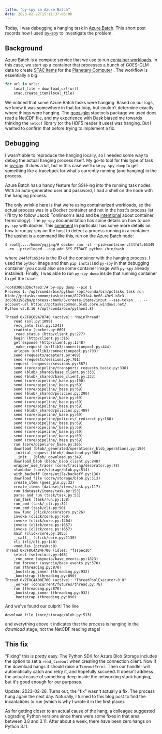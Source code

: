 ```yaml
---
title: "py-spy in Azure Batch"
date: 2023-02-22T15:11:37-06:00
---
```


Today, I was debugging a hanging task in [Azure Batch](https://learn.microsoft.com/en-us/azure/batch/batch-technical-overview).
This short post records how I used [py-spy][py-spy] to investigate the problem.

## Background

Azure Batch is a compute service that we use to run [container
workloads](https://learn.microsoft.com/en-us/azure/batch/batch-docker-container-workloads).
In this case, we start up a container that processes a bunch of GOES-GLM data to
create [STAC items](https://stacspec.org/en) for the [Planetary
Computer](http://planetarycomputer.microsoft.com/) . The workflow is essentially
a big

```python
for url in urls:
    local_file = download_url(url)
    stac.create_item(local_file)
```

We noticed that some Azure Batch tasks were hanging. Based on our logs, we knew
it was somewhere in that for loop, but couldn't determine exactly where things
were hanging. The [goes-glm] stactools package we used does read a NetCDF file,
and my experience with Dask biased me towards thinking the `netcdf` library (or
the HDF5 reader it uses) was hanging. But I wanted to confirm that before trying
to implement a fix.

## Debugging

I wasn't able to reproduce the hanging locally, so I needed some way to debug
the actual hanging process itself. My go-to tool for this type of task is
[py-spy][py-spy]. It does a lot, but in this case we'll use `py-spy dump` to get
something like a traceback for what's currently running (and hanging) in the
process.

Azure Batch has a handy feature for SSH-ing into the running task nodes. With an
auto-generated user and password, I had a shell on the node with the hanging
process.

The only wrinkle here is that we're using containerized workloads, so the actual
process was in a Docker container and not in the host's process list (I'll try
to follow Jacob Tomlinson's lead and be [intentional][intentional] about
container terminology). The `py-spy` documentation has some details on how to
use `py-spy` with docker. This [comment][comment] in particular has some more
details on how to run py-spy on the host to detect a process running in a
container. The upshot is a command like this, run on the Azure Batch node:

```
$ root@...:/home/yqjjaq/# docker run -it --pid=container:244fdfc65349 --rm --privileged --cap-add SYS_PTRACE python /bin/bash
```

where `244fdfc65349` is the ID of the container with the hanging process. I used
the `python` image and then `pip install`ed `py-spy` in that debugging container
(you could also use some container image with `py-spy` already installed).
Finally, I was able to run `py-spy dump` inside that running container to get
the trace:

```
root@306ad36c7ae3:/# py-spy dump --pid 1
Process 1: /opt/conda/bin/python /opt/conda/bin/pctasks task run blob://pctaskscommon/taskio/run/827e3fa4-be68-49c9-b8c3-3d63b31962ba/process-chunk/3/create-items/input --sas-token ... --account-url https://pctaskscommon.blob.core.windows.net/
Python v3.8.16 (/opt/conda/bin/python3.8)

Thread 0x7F8C69A78740 (active): "MainThread"
    read (ssl.py:1099)
    recv_into (ssl.py:1241)
    readinto (socket.py:669)
    _read_status (http/client.py:277)
    begin (http/client.py:316)
    getresponse (http/client.py:1348)
    _make_request (urllib3/connectionpool.py:444)
    urlopen (urllib3/connectionpool.py:703)
    send (requests/adapters.py:489)
    send (requests/sessions.py:701)
    request (requests/sessions.py:587)
    send (core/pipeline/transport/_requests_basic.py:338)
    send (blob/_shared/base_client.py:333)
    send (blob/_shared/base_client.py:333)
    send (core/pipeline/_base.py:100)
    send (core/pipeline/_base.py:69)
    send (core/pipeline/_base.py:69)
    send (blob/_shared/policies.py:290)
    send (core/pipeline/_base.py:69)
    send (core/pipeline/_base.py:69)
    send (core/pipeline/_base.py:69)
    send (blob/_shared/policies.py:489)
    send (core/pipeline/_base.py:69)
    send (core/pipeline/policies/_redirect.py:160)
    send (core/pipeline/_base.py:69)
    send (core/pipeline/_base.py:69)
    send (core/pipeline/_base.py:69)
    send (core/pipeline/_base.py:69)
    send (core/pipeline/_base.py:69)
    run (core/pipeline/_base.py:205)
    download (blob/_generated/operations/_blob_operations.py:180)
    _initial_request (blob/_download.py:386)
    __init__ (blob/_download.py:349)
    download_blob (blob/_blob_client.py:848)
    wrapper_use_tracer (core/tracing/decorator.py:78)
    <lambda> (core/storage/blob.py:514)
    with_backoff (core/utils/backoff.py:136)
    download_file (core/storage/blob.py:513)
    create_item (goes_glm.py:32)
    create_items (dataset/items/task.py:117)
    run (dataset/items/task.py:153)
    parse_and_run (task/task.py:53)
    run_task (task/run.py:138)
    run_cmd (task/_cli.py:32)
    run_cmd (task/cli.py:50)
    new_func (click/decorators.py:26)
    invoke (click/core.py:760)
    invoke (click/core.py:1404)
    invoke (click/core.py:1657)
    invoke (click/core.py:1657)
    main (click/core.py:1055)
    __call__ (click/core.py:1130)
    cli (cli/cli.py:140)
    <module> (pctasks:8)
Thread 0x7F8C4A84F700 (idle): "fsspecIO"
    select (selectors.py:468)
    _run_once (asyncio/base_events.py:1823)
    run_forever (asyncio/base_events.py:570)
    run (threading.py:870)
    _bootstrap_inner (threading.py:932)
    _bootstrap (threading.py:890)
Thread 0x7F8C4A00E700 (active): "ThreadPoolExecutor-0_0"
    _worker (concurrent/futures/thread.py:78)
    run (threading.py:870)
    _bootstrap_inner (threading.py:932)
    _bootstrap (threading.py:890)
```

And we've found our culprit! The line

```
download_file (core/storage/blob.py:513)
```

and everything above it indicates that the process is hanging in the *download*
stage, not the NetCDF reading stage!

## This fix

"Fixing" this is pretty easy. The Python SDK for Azure Blob Storage includes the
option to set a `read_timeout` when creating the connection client. Now if the
download hangs it should raise a `TimeoutError`. Then our handler will
automatically catch and retry it, and hopefully succeed. It doesn't address
the actual cause of something deep inside
the networking stack hanging, but it's good enough for our purposes.

Update: 2023-02-28. Turns out, the "fix" wasn't actually a fix. The process hung
again the next day. Naturally, I turned to this blog post to find the incantations
to run (which is why I wrote it in the first place).

As for getting closer to an actual cause of the hang, a colleague suggested upgrading
Python versions since there were some fixes in that area between 3.8 and 3.11. After
about a week, there have been zero hangs on Python 3.11.

[py-spy]: https://github.com/benfred/py-spy
[goes-glm]: https://github.com/stactools-packages/goes-glm
[comment]: https://github.com/benfred/py-spy/issues/49
[intentional]: https://jacobtomlinson.dev/posts/2023/being-intentional-with-container-terminology/
